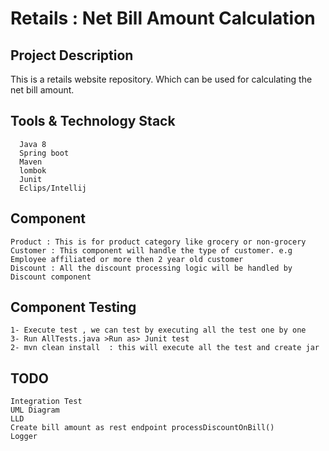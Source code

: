 # Retails : Net Bill Amount Calculation

## Project Description
This is a retails website repository. Which can be used for calculating the net bill amount. 


## Tools & Technology Stack

	  Java 8
	  Spring boot
	  Maven
	  lombok
	  Junit
	  Eclips/Intellij
	  

## Component 
	Product : This is for product category like grocery or non-grocery
	Customer : This component will handle the type of customer. e.g Employee affiliated or more then 2 year old customer
	Discount : All the discount processing logic will be handled by Discount component 
	
## Component Testing

	1- Execute test , we can test by executing all the test one by one 
	3- Run AllTests.java >Run as> Junit test
	2- mvn clean install  : this will execute all the test and create jar
	
	
## TODO

	Integration Test
	UML Diagram 
	LLD
	Create bill amount as rest endpoint processDiscountOnBill() 
	Logger 
